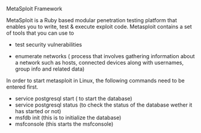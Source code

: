 MetaSploit Framework 

MetaSploit is a Ruby based modular penetration testing platform that enables you to write, test & execute exploit code. Metasploit contains a set of tools that you can use to 

- test security vulnerabilities

- enumerate networks ( process that involves gathering information about a network such as hosts, connected devices along with usernames, group info and related data) 

In order to start metasploit in Linux, the following commands need to be entered first. 

- service postgresql start ( to start the database) 
- service postgresql status (to check the status of the database wether it has started or not) 
- msfdb init (this is to initialize the database) 
- msfconsole (this starts the msfconsole) 
